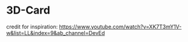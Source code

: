 # 3D-Card

credit for inspiration: https://www.youtube.com/watch?v=XK7T3mY1V-w&list=LL&index=9&ab_channel=DevEd
